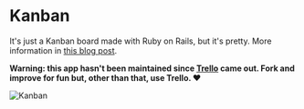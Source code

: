 # Kanban

It's just a Kanban board made with Ruby on Rails, but it's pretty. More information in [this blog post](http://wedontneedroads.net/post/15571399433/kaban-web-app).

**Warning: this app hasn't been maintained since [Trello](https://trello.com) came out. Fork and improve for fun but, other than that, use Trello. ❤️**

![Kanban](http://f.cl.ly/items/0k031R2Q1r0R3B1E063Z/tumblr_lxcacrE1PR1qzze81o1_r3_1280.png)
